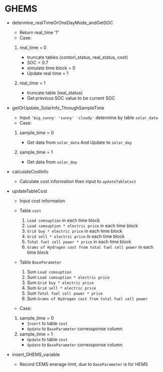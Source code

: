 # GHEMS

* determine_realTimeOrOneDayMode_andGetSOC
    * Return real_time '1'
    * Case:
    1. real_time = 0 
        * truncate tables (contorl_status, real_status, cost)
        * SOC = 0.7
        * simulate time block = 0
        * Update real time = 1

    2. real_time = 1
        * truncate table (real_status)
        * Get previous SOC value to be current SOC

* getOrUpdate_SolarInfo_ThroughSampleTime
    * Input `'big_sunny' 'sunny' 'cloudy'` determine by table `solar_data`
    * Case:
    1. sample_time = 0
        * Get data from `solar_data` And Update to `solar_day`

    2. sample_time = 1
        * Get data from `solar_day`

* calculateCostInfo
    * Calculate cost information then input to `updateTableCost`

* updateTableCost
    * Input cost information 
    * Table `cost`
        1. `Load comsuption` in each time block
        1. `Load comsuption * electric price` in each time block
        1. `Grid buy * electric price` in each time block
        1. `Grid sell * electric price` in each time block
        1. `Total fuel cell power * price` in each time block
        1. `Grams of Hydrogen cost from total fuel cell power` in each time block
    * Table `BaseParameter`
        1. Sum `Load comsuption` 
        1. Sum `Load comsuption * electric price` 
        1. Sum `Grid buy * electric price` 
        1. Sum `Grid sell * electric price` 
        1. Sum `Total fuel cell power * price` 
        1. Sum `Grams of Hydrogen cost from total fuel cell power` 
        
    * Case:
    1. sample_time = 0
        * `Insert` to table `cost`
        * `Update` to `BaseParameter` corressponse column
    1. sample_time = 1
        * `Update` to table `cost`
        * `Update` to `BaseParameter` corressponse column

* insert_GHEMS_variable
    * Record CEMS enerage limit, due to `BaseParameter` is for HEMS
    